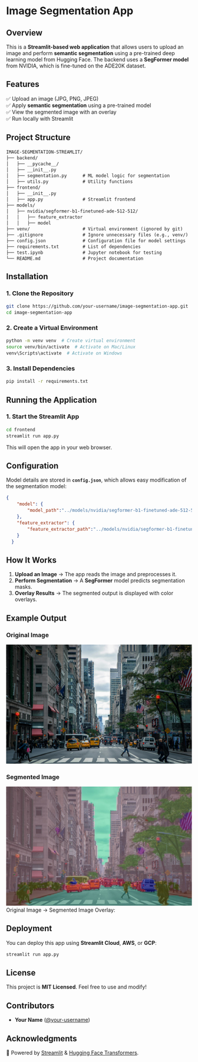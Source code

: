 
# Image Segmentation App

## Overview
This is a **Streamlit-based web application** that allows users to upload an image and perform **semantic segmentation** using a pre-trained deep learning model from Hugging Face. The backend uses a **SegFormer model** from NVIDIA, which is fine-tuned on the ADE20K dataset.

## Features
✅ Upload an image (JPG, PNG, JPEG)  
✅ Apply **semantic segmentation** using a pre-trained model  
✅ View the segmented image with an overlay  
✅ Run locally with Streamlit  

## Project Structure
```
IMAGE-SEGMENTATION-STREAMLIT/
├── backend/
│   ├── __pycache__/
│   ├── __init__.py
│   ├── segmentation.py      # ML model logic for segmentation
│   ├── utils.py             # Utility functions
├── frontend/
│   ├── __init__.py
│   ├── app.py               # Streamlit frontend
├── models/
│   ├── nvidia/segformer-b1-finetuned-ade-512-512/
│   │   ├── feature_extractor
│   │   ├── model
├── venv/                    # Virtual environment (ignored by git)
├── .gitignore               # Ignore unnecessary files (e.g., venv/)
├── config.json              # Configuration file for model settings
├── requirements.txt         # List of dependencies
├── test.ipynb               # Jupyter notebook for testing
└── README.md                # Project documentation
```

## Installation
### 1. Clone the Repository
```bash
git clone https://github.com/your-username/image-segmentation-app.git
cd image-segmentation-app
```

### 2. Create a Virtual Environment
```bash
python -m venv venv  # Create virtual environment
source venv/bin/activate  # Activate on Mac/Linux
venv\Scripts\activate  # Activate on Windows
```

### 3. Install Dependencies
```bash
pip install -r requirements.txt
```

## Running the Application
### **1. Start the Streamlit App**
```bash
cd frontend
streamlit run app.py
```
This will open the app in your web browser.

## Configuration
Model details are stored in **`config.json`**, which allows easy modification of the segmentation model:
```json
{
    "model": {
        "model_path":"../models/nvidia/segformer-b1-finetuned-ade-512-512/model/"
    },
    "feature_extractor": {
        "feature_extractor_path":"../models/nvidia/segformer-b1-finetuned-ade-512-512/feature_extractor/"
    }
  }
```

## How It Works
1. **Upload an Image** → The app reads the image and preprocesses it.
2. **Perform Segmentation** → A **SegFormer** model predicts segmentation masks.
3. **Overlay Results** → The segmented output is displayed with color overlays.

## Example Output
### Original Image
![Original Image](original_image.jpg)

### Segmented Image
![Segmented Image](segmented_image.jpg)
Original Image → Segmented Image Overlay:

## Deployment
You can deploy this app using **Streamlit Cloud**, **AWS**, or **GCP**:
```bash
streamlit run app.py
```

## License
This project is **MIT Licensed**. Feel free to use and modify!

## Contributors
- **Your Name** ([@your-username](https://github.com/your-username))

## Acknowledgments
🚀 Powered by [Streamlit](https://streamlit.io/) & [Hugging Face Transformers](https://huggingface.co/).

